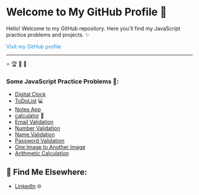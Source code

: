 
# Welcome to My GitHub Profile 🎉

Hello! Welcome to my GitHub repository. Here you'll find my JavaScript practice problems and projects. ✨

<a href="https://github.com/AkshaySonawane86" style="text-decoration: none; color: #1f8dd6;">Visit my GitHub profile</a>

---

:star: :trophy: :rocket: :memo:
### Some JavaScript Practice Problems 🚀:
- [Digital Clock](https://akshaysonawane86.github.io/JavaScript/DigitalClock.html)
- [ToDoList](https://akshaysonawane86.github.io/JavaScript/ToDoList.html) 💻
- [Notes App](https://akshaysonawane86.github.io/JavaScript/SimpleNotesApp.html)
- [calculator](https://akshaysonawane86.github.io/JavaScript/Calculation.html) 🔢
- [Email Validation](https://akshaysonawane86.github.io/JavaScript/EmailValidation.html)
- [Number Validation](https://akshaysonawane86.github.io/JavaScript/NumberValidation.html)
- [Name Validation](https://akshaysonawane86.github.io/JavaScript/NameValidation.html)
- [Password Validation](https://akshaysonawane86.github.io/JavaScript/PasswordValidation.html)
- [One Image to Another Image](https://akshaysonawane86.github.io/JavaScript/OneImageToAnother.html)
- [Arithmetic Calculation](https://akshaysonawane86.github.io/JavaScript/ArithmeticCalculation.html)




## 🔗 Find Me Elsewhere:
- [LinkedIn](http://www.linkedin.com/in/akshay-sonawane-coder) 🌐
